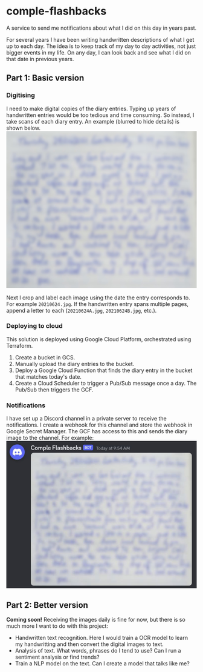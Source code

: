 # comple-flashbacks

A service to send me notifications about what I did on this day in years past.

For several years I have been writing handwritten descriptions of what I get up to each day. The idea is to keep track of my day to day activities, not just bigger events in my life. On any day, I can look back and see what I did on that date in previous years.

## Part 1: Basic version
### Digitising
I need to make digital copies of the diary entries. Typing up years of handwritten entries would be too tedious and time consuming. So instead, I take scans of each diary entry. An example (blurred to hide details) is shown below.
![alt text](images/example_entry.jpg)

Next I crop and label each image using the date the entry corresponds to. For example `20210624.jpg`. If the handwritten entry spans multiple pages, append a letter to each (`20210624A.jpg`, `20210624B.jpg`, etc.).


### Deploying to cloud
This solution is deployed using Google Cloud Platform, orchestrated using Terraform.

1. Create a bucket in GCS.
2. Manually upload the diary entries to the bucket.
3. Deploy a Google Cloud Function that finds the diary entry in the bucket that matches today's date.
4. Create a Cloud Scheduler to trigger a Pub/Sub message once a day. The Pub/Sub then triggers the GCF.

### Notifications
I have set up a Discord channel in a private server to receive the notifications. I create a webhook for this channel and store the webhook in Google Secret Manager. The GCF has access to this and sends the diary image to the channel. For example:
![alt text](images/discord_message.jpg)

## Part 2: Better version
**Coming soon!**
Receiving the images daily is fine for now, but there is so much more I want to do with this project:
- Handwritten text recognition.
Here I would train a OCR model to learn my handwritting and then convert the digital images to text.
- Analysis of text.
What words, phrases do I tend to use? Can I run a sentiment analysis or find trends?
- Train a NLP model on the text.
Can I create a model that talks like me?
